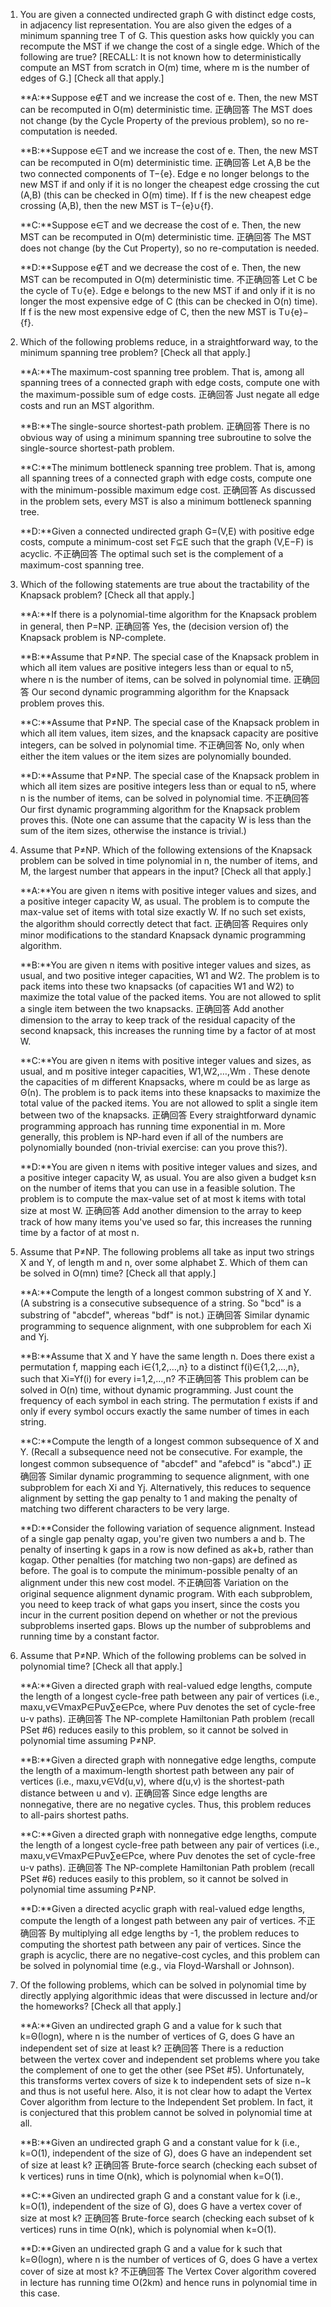 1. You are given a connected undirected graph G with distinct edge costs, in adjacency list representation. You are also given the edges of a minimum spanning tree T of G. This question asks how quickly you can recompute the MST if we change the cost of a single edge. Which of the following are true? [RECALL: It is not known how to deterministically compute an MST from scratch in O(m) time, where m is the number of edges of G.] [Check all that apply.]

	**A:**Suppose e∉T and we increase the cost of e. Then, the new MST can be recomputed in O(m) deterministic time.
	正确回答 
	The MST does not change (by the Cycle Property of the previous problem), so no re-computation is needed.

	**B:**Suppose e∈T and we increase the cost of e. Then, the new MST can be recomputed in O(m) deterministic time.
	正确回答 
	Let A,B be the two connected components of T−{e}. Edge e no longer belongs to the new MST if and only if it is no longer the cheapest edge crossing the cut (A,B) (this can be checked in O(m) time). If f is the new cheapest edge crossing (A,B), then the new MST is T−{e}∪{f}.

	**C:**Suppose e∈T and we decrease the cost of e. Then, the new MST can be recomputed in O(m) deterministic time.
	正确回答 
	The MST does not change (by the Cut Property), so no re-computation is needed.

	**D:**Suppose e∉T and we decrease the cost of e. Then, the new MST can be recomputed in O(m) deterministic time.
	不正确回答 
	Let C be the cycle of T∪{e}. Edge e belongs to the new MST if and only if it is no longer the most expensive edge of C (this can be checked in O(n) time). If f is the new most expensive edge of C, then the new MST is T∪{e}−{f}.
    
2. Which of the following problems reduce, in a straightforward way, to the minimum spanning tree problem? [Check all that apply.]

	**A:**The maximum-cost spanning tree problem. That is, among all spanning trees of a connected graph with edge costs, compute one with the maximum-possible sum of edge costs.
	正确回答 
	Just negate all edge costs and run an MST algorithm.

	**B:**The single-source shortest-path problem.
	正确回答 
	There is no obvious way of using a minimum spanning tree subroutine to solve the single-source shortest-path problem.

	**C:**The minimum bottleneck spanning tree problem. That is, among all spanning trees of a connected graph with edge costs, compute one with the minimum-possible maximum edge cost.
	正确回答 
	As discussed in the problem sets, every MST is also a minimum bottleneck spanning tree.

	**D:**Given a connected undirected graph G=(V,E) with positive edge costs, compute a minimum-cost set F⊆E such that the graph (V,E−F) is acyclic.
	不正确回答 
	The optimal such set is the complement of a maximum-cost spanning tree.
    
3. Which of the following statements are true about the tractability of the Knapsack problem? [Check all that apply.]

	**A:**If there is a polynomial-time algorithm for the Knapsack problem in general, then P=NP.
	正确回答 
	Yes, the (decision version of) the Knapsack problem is NP-complete.

	**B:**Assume that P≠NP. The special case of the Knapsack problem in which all item values are positive integers less than or equal to n5, where n is the number of items, can be solved in polynomial time.
	正确回答 
	Our second dynamic programming algorithm for the Knapsack problem proves this.

	**C:**Assume that P≠NP. The special case of the Knapsack problem in which all item values, item sizes, and the knapsack capacity are positive integers, can be solved in polynomial time.
	不正确回答 
	No, only when either the item values or the item sizes are polynomially bounded.

	**D:**Assume that P≠NP. The special case of the Knapsack problem in which all item sizes are positive integers less than or equal to n5, where n is the number of items, can be solved in polynomial time.
	不正确回答 
	Our first dynamic programming algorithm for the Knapsack problem proves this. (Note one can assume that the capacity W is less than the sum of the item sizes, otherwise the instance is trivial.)
    
4. Assume that P≠NP. Which of the following extensions of the Knapsack problem can be solved in time polynomial in n, the number of items, and M, the largest number that appears in the input? [Check all that apply.]

	**A:**You are given n items with positive integer values and sizes, and a positive integer capacity W, as usual. The problem is to compute the max-value set of items with total size exactly W. If no such set exists, the algorithm should correctly detect that fact.
	正确回答 
	Requires only minor modifications to the standard Knapsack dynamic programming algorithm.

	**B:**You are given n items with positive integer values and sizes, as usual, and two positive integer capacities, W1 and W2. The problem is to pack items into these two knapsacks (of capacities W1 and W2) to maximize the total value of the packed items. You are not allowed to split a single item between the two knapsacks.
	正确回答 
	Add another dimension to the array to keep track of the residual capacity of the second knapsack, this increases the running time by a factor of at most W.

	**C:**You are given n items with positive integer values and sizes, as usual, and m positive integer capacities, W1,W2,…,Wm . These denote the capacities of m different Knapsacks, where m could be as large as Θ(n). The problem is to pack items into these knapsacks to maximize the total value of the packed items. You are not allowed to split a single item between two of the knapsacks.
	正确回答 
	Every straightforward dynamic programming approach has running time exponential in m. More generally, this problem is NP-hard even if all of the numbers are polynomially bounded (non-trivial exercise: can you prove this?).

	**D:**You are given n items with positive integer values and sizes, and a positive integer capacity W, as usual. You are also given a budget k≤n on the number of items that you can use in a feasible solution. The problem is to compute the max-value set of at most k items with total size at most W.
	正确回答 
	Add another dimension to the array to keep track of how many items you've used so far, this increases the running time by a factor of at most n.
    
5. Assume that P≠NP. The following problems all take as input two strings X and Y, of length m and n, over some alphabet Σ. Which of them can be solved in O(mn) time? [Check all that apply.]

	**A:**Compute the length of a longest common substring of X and Y. (A substring is a consecutive subsequence of a string. So "bcd" is a substring of "abcdef", whereas "bdf" is not.)
	正确回答 
	Similar dynamic programming to sequence alignment, with one subproblem for each Xi and Yj.

	**B:**Assume that X and Y have the same length n. Does there exist a permutation f, mapping each i∈{1,2,…,n} to a distinct f(i)∈{1,2,…,n}, such that Xi=Yf(i) for every i=1,2,…,n?
	不正确回答 
	This problem can be solved in O(n) time, without dynamic programming. Just count the frequency of each symbol in each string. The permutation f exists if and only if every symbol occurs exactly the same number of times in each string.

	**C:**Compute the length of a longest common subsequence of X and Y. (Recall a subsequence need not be consecutive. For example, the longest common subsequence of "abcdef" and "afebcd" is "abcd".)
	正确回答 
	Similar dynamic programming to sequence alignment, with one subproblem for each Xi and Yj. Alternatively, this reduces to sequence alignment by setting the gap penalty to 1 and making the penalty of matching two different characters to be very large.

	**D:**Consider the following variation of sequence alignment. Instead of a single gap penalty αgap, you're given two numbers a and b. The penalty of inserting k gaps in a row is now defined as ak+b, rather than kαgap. Other penalties (for matching two non-gaps) are defined as before. The goal is to compute the minimum-possible penalty of an alignment under this new cost model.
	不正确回答 
	Variation on the original sequence alignment dynamic program. With each subproblem, you need to keep track of what gaps you insert, since the costs you incur in the current position depend on whether or not the previous subproblems inserted gaps. Blows up the number of subproblems and running time by a constant factor.
    
6. Assume that P≠NP. Which of the following problems can be solved in polynomial time? [Check all that apply.]

	**A:**Given a directed graph with real-valued edge lengths, compute the length of a longest cycle-free path between any pair of vertices (i.e., maxu,v∈VmaxP∈Puv∑e∈Pce, where Puv denotes the set of cycle-free u-v paths).
	正确回答 
	The NP-complete Hamiltonian Path problem (recall PSet #6) reduces easily to this problem, so it cannot be solved in polynomial time assuming P≠NP.

	**B:**Given a directed graph with nonnegative edge lengths, compute the length of a maximum-length shortest path between any pair of vertices (i.e., maxu,v∈Vd(u,v), where d(u,v) is the shortest-path distance between u and v).
	正确回答 
	Since edge lengths are nonnegative, there are no negative cycles. Thus, this problem reduces to all-pairs shortest paths.

	**C:**Given a directed graph with nonnegative edge lengths, compute the length of a longest cycle-free path between any pair of vertices (i.e., maxu,v∈VmaxP∈Puv∑e∈Pce, where Puv denotes the set of cycle-free u-v paths).
	正确回答 
	The NP-complete Hamiltonian Path problem (recall PSet #6) reduces easily to this problem, so it cannot be solved in polynomial time assuming P≠NP.

	**D:**Given a directed acyclic graph with real-valued edge lengths, compute the length of a longest path between any pair of vertices.
	不正确回答 
	By multiplying all edge lengths by -1, the problem reduces to computing the shortest path between any pair of vertices. Since the graph is acyclic, there are no negative-cost cycles, and this problem can be solved in polynomial time (e.g., via Floyd-Warshall or Johnson).
    
7. Of the following problems, which can be solved in polynomial time by directly applying algorithmic ideas that were discussed in lecture and/or the homeworks? [Check all that apply.]

	**A:**Given an undirected graph G and a value for k such that k=Θ(logn), where n is the number of vertices of G, does G have an independent set of size at least k?
	正确回答 
	There is a reduction between the vertex cover and independent set problems where you take the complement of one to get the other (see PSet #5). Unfortunately, this transforms vertex covers of size k to independent sets of size n−k and thus is not useful here. Also, it is not clear how to adapt the Vertex Cover algorithm from lecture to the Independent Set problem. In fact, it is conjectured that this problem cannot be solved in polynomial time at all.

	**B:**Given an undirected graph G and a constant value for k (i.e., k=O(1), independent of the size of G), does G have an independent set of size at least k?
	正确回答 
	Brute-force search (checking each subset of k vertices) runs in time O(nk), which is polynomial when k=O(1).

	**C:**Given an undirected graph G and a constant value for k (i.e., k=O(1), independent of the size of G), does G have a vertex cover of size at most k?
	正确回答 
	Brute-force search (checking each subset of k vertices) runs in time O(nk), which is polynomial when k=O(1).

	**D:**Given an undirected graph G and a value for k such that k=Θ(logn), where n is the number of vertices of G, does G have a vertex cover of size at most k?
	不正确回答 
	The Vertex Cover algorithm covered in lecture has running time O(2km) and hence runs in polynomial time in this case.